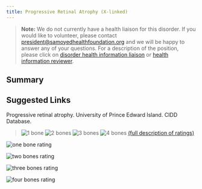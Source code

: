 ```yaml
---
title: Progressive Retinal Atrophy (X-linked)
---
```

> **Note:** We do not currently have a health liaison for this disorder.
> If you would like to volunteer, please contact
> [president@samoyedhealthfoundation.org](mailto:president@samoyedhealthfoundation.org?subject=Questions%20about%20becoming%20a%20Health%20Information%20Liaison%20or%20Reviewer)
> and we will be happy to answer any of your questions.
> For a description of the position, please click on
> [disorder health information liaison](/become-a-health-information-liaison)
> or
> [health information reviewer](/become-a-health-information-reviewer).

## Summary

## Suggested Links

Progressive retinal atrophy.  University of Prince Edward Island. CIDD Database.

> ![1 bone](/img/1-bone.gif)
> ![2 bones](/img/2-bones.gif)
> ![3 bones](/img/3-bones.gif)
> ![4 bones](/img/4-bones.gif)
> [(full description of ratings)](/diseases/ratings-what-do-they-mean)

   ![one
bone
rating](/img/1-bone.gif)

   ![two bones
rating](/img/2-bones.gif)

   ![three bones
rating](/img/3-bones.gif)

  ![four bones
rating](/img/4-bones.gif)
